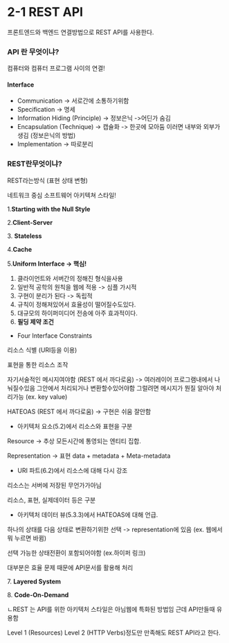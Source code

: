 # 2-1 REST API

프론트엔드와 백엔드 연결방법으로 REST API를 사용한다.



### API 란 무엇이냐?

컴퓨터와 컴퓨터 프로그램 사이의 연결!

#### Interface

* Communication -> 서로간에 소통하기위함
* Specification -> 명세
* Information Hiding (Principle) -> 정보은닉 ->어딘가 숨김
* Encapsulation (Technique) -> 캡슐화 -> 한곳에 모아둠 이러면 내부와 외부가 생김 (정보은닉의 방법)
* Implementation -> 따로분리



### REST란무엇이냐?

REST라는방식 (표현 상태 변형)

네트워크 중심 소프트웨어 아키텍쳐 스타일!



1️.**Starting with the Null Style**

2.**Client-Server**

3\. **Stateless**

4️.**Cache**

5️.**Uniform Interface → 핵심!**

1. 클라이언트와 서버간의 정해진 형식을사용
2. 일반적 공학의 원칙을 웹에 적용 -> 심플 가시적
3. 구현이 분리가 된다 -> 독립적
4. 규칙이 정해져있어서 효율성이 떨어질수도있다.
5. 대규모의 하이퍼미디어 전송에 아주 효과적이다.
6. **필딩 제약 조건**

* Four Interface Constraints

리소스 식별 (URI등을 이용)

표현을 통한 리소스 조작

자기서술적인 메시지여야함 (REST 에서 까다로움) -> 여러레이어 프로그램내에서 나눠질수있음 그안에서 처리되거나 변환할수있어야함 그럴려면 메시지가 뭔질 알아야 처리가능 (ex. key value)&#x20;

HATEOAS  (REST 에서 까다로움) -> 구현은 쉬움 잘안함

* 아키텍처 요소(5.2)에서 리소스와 표현을 구분

Resource -> 추상 모든시간에 통영되는 엔티티 집합.

Representation -> 표현 data + metadata + Meta-metadata&#x20;



* URI 파트(6.2)에서 리소스에 대해 다시 강조

리소스는 서버에 저장된 무언가가아님&#x20;

리소스, 표현, 실제데이터 등은 구분

* 아키텍처 데이터 뷰(5.3.3)에서 HATEOAS에 대해 언급.

하나의 상태를 다음 상태로 변환하기위한 선택 -> representation에 있음 (ex. 웹에서 뭐 누르면 바뀜)

선택 가능한 상태전환이 포함되어야함 (ex.하이퍼 링크)

대부분은 효율 문제 때문에 API문서를 활용해 처리





7\.  **Layered System**

8\. **Code-On-Demand**



ㄴREST 는 API를 위한 아키텍처 스타일은 아님웹에 특화된 방법임 근데 API만들때 유용함

Level 1 (Resources) Level 2 (HTTP Verbs)정도만 만족해도 REST API라고 한다.



